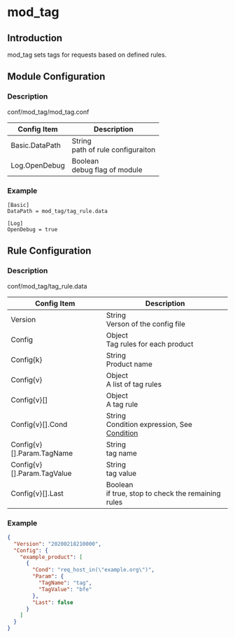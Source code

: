 # mod_tag

## Introduction 

mod_tag sets tags for requests based on defined rules.

## Module Configuration

### Description
conf/mod_tag/mod_tag.conf

| Config Item | Description                             |
| ----------- | --------------------------------------- |
| Basic.DataPath | String<br>path of rule configuraiton |
| Log.OpenDebug | Boolean<br>debug flag of module |

### Example
```
[Basic]
DataPath = mod_tag/tag_rule.data

[Log]
OpenDebug = true
```

## Rule Configuration

### Description
conf/mod_tag/tag_rule.data

| Config Item | Description                                             |
| ----------- | ------------------------------------------------------- |
| Version     | String<br>Verson of the config file |
| Config      | Object<br>Tag rules for each product |
| Config{k}   | String<br>Product name |
| Config{v}   | Object<br>A list of tag rules |
| Config{v}[] | Object<br>A tag rule |
| Config{v}[].Cond           | String<br>Condition expression, See [Condition](../../condition/condition_grammar.md) |
| Config{v}[].Param.TagName  | String<br>tag name                                   |
| Config{v}[].Param.TagValue | String<br>tag value                                  |
| Config{v}[].Last           | Boolean<br>if true, stop to check the remaining rules |

### Example

```json
{
  "Version": "20200218210000",
  "Config": {
    "example_product": [
      {
        "Cond": "req_host_in(\"example.org\")",
        "Param": {
          "TagName": "tag",
          "TagValue": "bfe"
        },
        "Last": false
      }
    ]
  }
}
```
